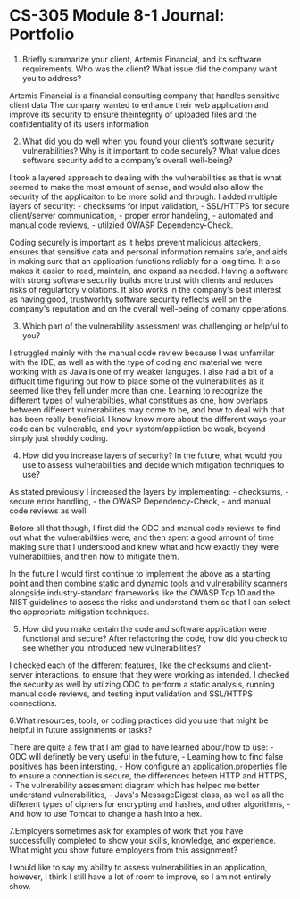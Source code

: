 # CS-305 Module 8-1 Journal: Portfolio

1. Briefly summarize your client, Artemis Financial, and its software requirements. Who was the client? What issue did the company want you to address?

  Artemis Financial is a financial consulting company that handles sensitive client data The company wanted to enhance their web application
and improve its security to ensure theintegrity of uploaded files and the confidentiality of its users information

2. What did you do well when you found your client’s software security vulnerabilities? Why is it important to code securely? What value does software security add to a company’s overall well-being?

  I took a layered approach to dealing with the vulnerabilities as that is what seemed to make the most amount of sense, and would also allow
the security of the applicaiton to be more solid and through. I added multiple layers of security:
    - checksums for input validation,
    - SSL/HTTPS for secure client/server communication,
    - proper error handeling,
    - automated and manual code reviews,
    - utilzied OWASP Dependency-Check.

  Coding securely is important as it helps prevent malicious attackers, ensures that sensitive data and personal information remains safe,
and aids in making sure that an application functions reliably for a long time. It also makes it easier to read, maintain, and expand as needed.
Having a software with strong software security builds more trust with clients and reduces risks of regulartory violations. It also works in the 
company's best interest as having good, trustworhty software security reflects well on the company's reputation and on the overall well-being of 
comany opperations.

3. Which part of the vulnerability assessment was challenging or helpful to you?

  I struggled mainly with the manual code review because I was unfamilar with the IDE, as well as with the type of coding and material we were working with as Java is one of my weaker languges. 
I also had a bit of a diffuclt time figuring out how to place some of the vulnerabilities as it seemed like they fell under more than one. Learning to recognize the different types of 
vulnerabilties, what constitues as one, how overlaps between different vulnerabilites may come to be, and how to deal with that has been really beneficial. I know know more about the different
ways your code can be vulnerable, and your system/appliction be weak, beyond simply just shoddy coding.

4. How did you increase layers of security? In the future, what would you use to assess vulnerabilities and decide which mitigation techniques to use?

  As stated previously I increased the layers by implementing:
    - checksums,
    - secure error handling,
    - the OWASP Dependency-Check,
    - and manual code reviews as well.
      
  Before all that though, I first did the ODC and manual code reviews to find out what the vulnerabiltiies were, and then spent a good amount of time making sure
that I understood and knew what and how exactly they were vulnerabiltiies, and then how to mitigate them. 

  In the future I would first continue to implement 
the above as a starting point and then combine static and dynamic tools and vulnerability scanners alongside industry-standard frameworks like 
the OWASP Top 10 and the NIST guidelines to assess the risks and understand them so that I can select the appropriate mitigation techniques.

5. How did you make certain the code and software application were functional and secure? After refactoring the code, how did you check to see whether you introduced new vulnerabilities?

  I checked each of the different features, like the checksums and client-server interactions, to ensure that they were working as intended. I checked the security as well by 
  utilzing ODC to perform a static analysis, running manual code reviews, and testing input validation and SSL/HTTPS connections.

6.What resources, tools, or coding practices did you use that might be helpful in future assignments or tasks?

  There are quite a few that I am glad to have learned about/how to use:
    - ODC will definetly be very useful in the future,
    - Learning how to find false positives has been intersting,
    - How configure an application.properties file to ensure a connection is secure, the differences beteen HTTP and HTTPS,
    - The vulnerability assessment diagram which has helped me better understand vulnerabilities,
    - Java's MessageDigest class, as well as all the different types of ciphers for encrypting and hashes, and other algorithms,
    - And how to use Tomcat to change a hash into a hex.

7.Employers sometimes ask for examples of work that you have successfully completed to show your skills, knowledge, and experience. What might you show future employers from this assignment?

I would like to say my ability to assess vulnerabilities in an application, however, I think I still have a lot of room to improve, so I am not entirely show. 
